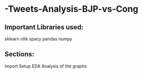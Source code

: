 # -Tweets-Analysis-BJP-vs-Cong

## Important Libraries used:
sklearn
nltk
spacy
pandas
numpy

## Sections:
Import
Setup
EDA
Analysis of the graphs

